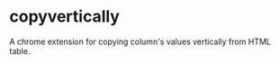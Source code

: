 copyvertically
==============

A chrome extension for copying column's values vertically from HTML table.
